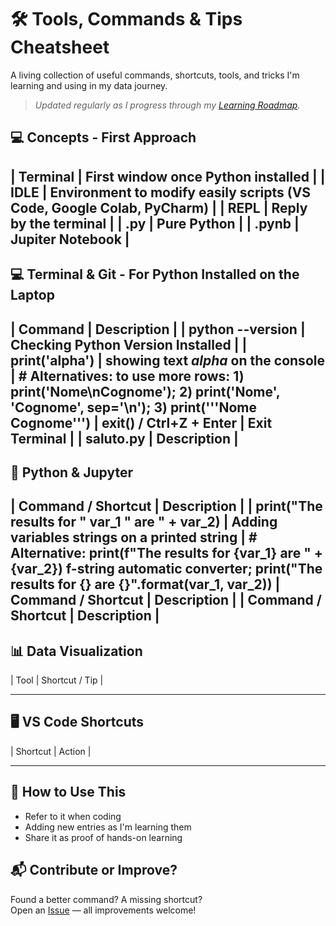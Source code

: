 # 🛠️ Tools, Commands & Tips Cheatsheet

A living collection of useful commands, shortcuts, tools, and tricks I'm learning and using in my data journey.

> _Updated regularly as I progress through my [Learning Roadmap](/README.md)._

## 💻 Concepts - First Approach 

| Terminal | First window once Python installed |
| IDLE | Environment to modify easily scripts (VS Code, Google Colab, PyCharm) |
| REPL | Reply by the terminal |
| .py | Pure Python |
| .pynb | Jupiter Notebook |
---

## 💻 Terminal & Git - For Python Installed on the Laptop

| Command | Description |
| python --version | Checking Python Version Installed |
| print('alpha') | showing text _alpha_ on the console |                   # Alternatives: to use more rows: 1) print('Nome\nCognome'); 2) print('Nome', 'Cognome', sep='\n'); 3) print('''Nome
Cognome''')
| exit() / Ctrl+Z + Enter | Exit Terminal |
| saluto.py | Description |
---

## 🐍 Python & Jupyter

| Command / Shortcut | Description |
| print("The results for " var_1 " are " + var_2) | Adding variables strings on a printed string |    # Alternative: print(f"The results for {var_1} are " + {var_2}) f-string automatic converter; print("The results for {} are {}".format(var_1, var_2))
| Command / Shortcut | Description |
| Command / Shortcut | Description |
---

## 📊 Data Visualization

| Tool | Shortcut / Tip |

---

## 🖥️ VS Code Shortcuts

| Shortcut | Action |

---

## 🚀 How to Use This

- Refer to it when coding
- Adding new entries as I'm learning them
- Share it as proof of hands-on learning


## 📬 Contribute or Improve?

Found a better command? A missing shortcut?  
Open an [Issue](https://github.com/DLPietro/learning-roadmap/issues) — all improvements welcome!
